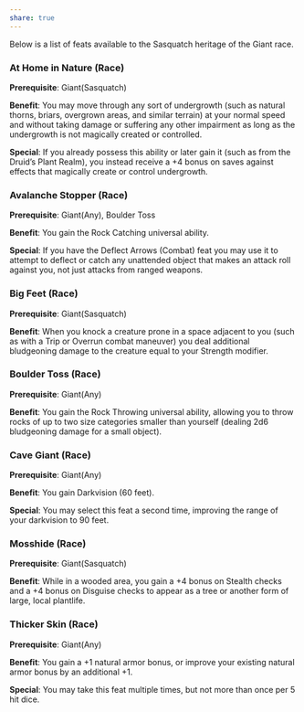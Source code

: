 ```yaml
---
share: true
---
```

Below is a list of feats available to the Sasquatch heritage of the Giant race.

<h3><span><p dir="auto">At Home in Nature (Race)</p></span></h3><p><span><p dir="auto"><b>Prerequisite</b>:    Giant(Sasquatch)<br></p></span></p><p><span><p dir="auto"><b>Benefit</b>:    You may move through any sort of undergrowth (such as natural thorns, briars, overgrown areas, and similar terrain) at your normal speed and without taking damage or suffering any other impairment as long as the undergrowth is not magically created or controlled.<br></p></span></p><p><span><p dir="auto"><b>Special</b>:    If you already possess this ability or later gain it (such as from the Druid’s Plant Realm), you instead receive a +4 bonus on saves against effects that magically create or control undergrowth.<br></p></span></p><h3><span><p dir="auto">Avalanche Stopper (Race)</p></span></h3><p><span><p dir="auto"><b>Prerequisite</b>:    Giant(Any), Boulder Toss<br></p></span></p><p><span><p dir="auto"><b>Benefit</b>:    You gain the Rock Catching universal ability.<br></p></span></p><p><span><p dir="auto"><b>Special</b>:    If you have the Deflect Arrows (Combat) feat you may use it to attempt to deflect or catch any unattended object that makes an attack roll against you, not just attacks from ranged weapons.<br></p></span></p><h3><span><p dir="auto">Big Feet (Race)</p></span></h3><p><span><p dir="auto"><b>Prerequisite</b>:    Giant(Sasquatch)<br></p></span></p><p><span><p dir="auto"><b>Benefit</b>:    When you knock a creature prone in a space adjacent to you (such as with a Trip or Overrun combat maneuver) you deal additional bludgeoning damage to the creature equal to your Strength modifier.<br></p></span></p><h3><span><p dir="auto">Boulder Toss (Race)</p></span></h3><p><span><p dir="auto"><b>Prerequisite</b>:    Giant(Any)<br></p></span></p><p><span><p dir="auto"><b>Benefit</b>:    You gain the Rock Throwing universal ability, allowing you to throw rocks of up to two size categories smaller than yourself (dealing 2d6 bludgeoning damage for a small object).<br></p></span></p><h3><span><p dir="auto">Cave Giant (Race)</p></span></h3><p><span><p dir="auto"><b>Prerequisite</b>:    Giant(Any)<br></p></span></p><p><span><p dir="auto"><b>Benefit</b>:    You gain Darkvision (60 feet).<br></p></span></p><p><span><p dir="auto"><b>Special</b>:    You may select this feat a second time, improving the range of your darkvision to 90 feet.<br></p></span></p><h3><span><p dir="auto">Mosshide (Race)</p></span></h3><p><span><p dir="auto"><b>Prerequisite</b>:    Giant(Sasquatch)<br></p></span></p><p><span><p dir="auto"><b>Benefit</b>:    While in a wooded area, you gain a +4 bonus on Stealth checks and a +4 bonus on Disguise checks to appear as a tree or another form of large, local plantlife.<br></p></span></p><h3><span><p dir="auto">Thicker Skin (Race)</p></span></h3><p><span><p dir="auto"><b>Prerequisite</b>:    Giant(Any)<br></p></span></p><p><span><p dir="auto"><b>Benefit</b>:    You gain a +1 natural armor bonus, or improve your existing natural armor bonus by an additional +1.<br></p></span></p><p><span><p dir="auto"><b>Special</b>:    You may take this feat multiple times, but not more than once per 5 hit dice.<br></p></span></p>